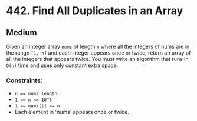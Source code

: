 # 442. Find All Duplicates in an Array

## Medium

Given an integer array `nums` of length `n` where all the integers of nums are in the range `[1, n]` and each integer
appears once or twice, return an array of all the integers that appears twice. You must write an algorithm that runs
in `O(n)` time and uses only constant extra space.

### Constraints:

- `n == nums.length`
- `1 <= n <= 10^5`
- `1 <= nums[i] <= n`
- Each element in 'nums' appears once or twice.
